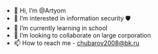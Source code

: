 - 👋 Hi, I’m @Artyom
- 👀 I’m interested in information security 🛡
- 🌱 I’m currently learning in school
- 💞️ I’m looking to collaborate on large corporation
- 📫 How to reach me - chubarov2008@bk.ru

<!---
Arossai/Arossai is a ✨ special ✨ repository because its `README.md` (this file) appears on your GitHub profile.
You can click the Preview link to take a look at your changes.
--->
